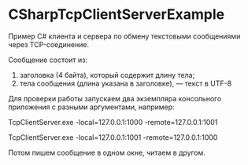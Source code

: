 # CSharpTcpClientServerExample

Пример C# клиента и сервера по обмену текстовыми сообщениями через TCP-соединение.

Сообщение состоит из:
1) заголовка (4 байта), который содержит длину тела;
2) тела сообщения (длина указана в заголовке), — текст в UTF-8

Для проверки работы запускаем два экземпляра консольного приложения с разными аргументами, например:

TcpClientServer.exe -local=127.0.0.1:1000 -remote=127.0.0.1:1001

TcpClientServer.exe -local=127.0.0.1:1001 -remote=127.0.0.1:1000

Потом пишем сообщение в одном окне, читаем в другом.
